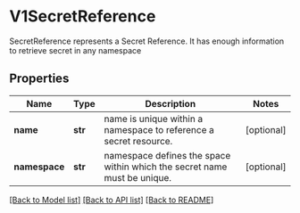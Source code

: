 # V1SecretReference

SecretReference represents a Secret Reference. It has enough information to retrieve secret in any namespace

## Properties
Name | Type | Description | Notes
------------ | ------------- | ------------- | -------------
**name** | **str** | name is unique within a namespace to reference a secret resource. | [optional] 
**namespace** | **str** | namespace defines the space within which the secret name must be unique. | [optional] 

[[Back to Model list]](../README.md#documentation-for-models) [[Back to API list]](../README.md#documentation-for-api-endpoints) [[Back to README]](../README.md)


